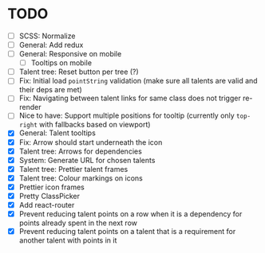 # TODO

- [ ] SCSS: Normalize
- [ ] General: Add redux
- [ ] General: Responsive on mobile
  - [ ] Tooltips on mobile 
- [ ] Talent tree: Reset button per tree (?)
- [ ] Fix: Initial load `pointString` validation (make sure all talents are valid and their deps are met)
- [ ] Fix: Navigating between talent links for same class does not trigger re-render
- [ ] Nice to have: Support multiple positions for tooltip (currently only `top-right` with fallbacks based on viewport)
- [x] General: Talent tooltips
- [x] Fix: Arrow should start underneath the icon
- [x] Talent tree: Arrows for dependencies
- [x] System: Generate URL for chosen talents
- [x] Talent tree: Prettier talent frames
- [x] Talent tree: Colour markings on icons
- [x] Prettier icon frames
- [x] Pretty ClassPicker
- [x] Add react-router
- [x] Prevent reducing talent points on a row when it is a dependency for points already spent in the next row
- [x] Prevent reducing talent points on a talent that is a requirement for another talent with points in it
